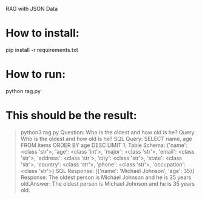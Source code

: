 RAG with JSON Data

How to install:
====
pip install -r requirements.txt


How to run:
====
python rag.py


This should be the result:
====
> python3 rag.py
> Question: Who is the oldest and how old is he?
Query: Who is the oldest and how old is he?
SQL Query: SELECT name, age
FROM items
ORDER BY age DESC
LIMIT 1;
Table Schema: {'name': <class 'str'>, 'age': <class 'int'>, 'major': <class 'str'>, 'email': <class 'str'>, 'address': <class 'str'>, 'city': <class 'str'>, 'state': <class 'str'>, 'country': <class 'str'>, 'phone': <class 'str'>, 'occupation': <class 'str'>}
SQL Response: [{'name': 'Michael Johnson', 'age': 35}]
Response: The oldest person is Michael Johnson and he is 35 years old.Answer: The oldest person is Michael Johnson and he is 35 years old.
> 
